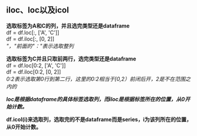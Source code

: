 ## iloc、loc以及icol
**选取标签为A和C的列，并且选完类型还是dataframe**  
df = df.loc[:, ['A', 'C']]  
df = df.iloc[:, [0, 2]]  
*"，"前面的"："表示选取整列*  

**选取标签为C并且只取前两行，选完类型还是dataframe**  
df = df.loc[0:2, ['A', 'C']]    
df = df.iloc[0:2, [0, 2]]   
*0:2表示选取第0行到第二行，这里的0:2相当于[0,2）前闭后开，2是不在范围之内的*  

***loc是根据dataframe的具体标签选取列，而iloc是根据标签所在的位置，从0开始计数。***   

**df.icol(i)来选取列，选取完的不是dataframe而是series，i为该列所在的位置，从0开始计数。**  
